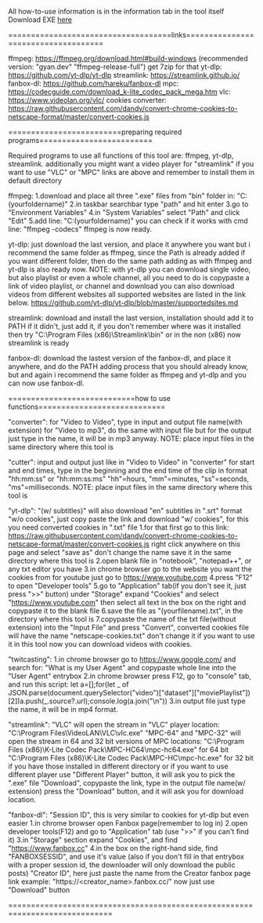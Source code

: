 All how-to-use information is in the information tab in the tool itself
Download EXE [here](https://github.com/OppaiEcchi/DownloaderConverterCutter/releases/tag/Downloader)


====================================links====================================

ffmpeg:  https://ffmpeg.org/download.html#build-windows
(recommended version: "gyan.dev" "ffmpeg-release-full") get 7zip for that
yt-dlp: https://github.com/yt-dlp/yt-dlp
streamlink: https://streamlink.github.io/
fanbox-dl: https://github.com/hareku/fanbox-dl
mpc: https://codecguide.com/download_k-lite_codec_pack_mega.htm
vlc: https://www.videolan.org/vlc/
cookies converter: https://raw.githubusercontent.com/dandv/convert-chrome-cookies-to-netscape-format/master/convert-cookies.js

=========================preparing required programs=========================

Required programs to use all functions of this tool are:
ffmpeg, yt-dlp, streamlink.
additionally you might want a video player for "streamlink"
if you want to use "VLC" or "MPC" links are above
and remember to install them in default directory

ffmpeg:
1.download and place all three ".exe" files from "bin" folder in:
    "C:\(yourfoldername)"
2.in taskbar searchbar type "path" and hit enter
3.go to "Environment Variables"
4.in "System Variables" select "Path" and click "Edit"
5.add line: "C:\(yourfoldername)"
you can check if it works with cmd line: "ffmpeg -codecs"
ffmpeg is now ready.

yt-dlp:
just download the last version, and place it anywhere you want
but i recommend the same folder as ffmpeg, since the Path is already added
if you want different folder, then do the same path adding as with ffmpeg
and yt-dlp is also ready now.
NOTE: with yt-dlp you can download single video, but also playlist
or even a whole channel, all you need to do is copypaste a link of video
playlist, or channel and download
you can also download videos from different websites
all supported websites are listed in the link below.
https://github.com/yt-dlp/yt-dlp/blob/master/supportedsites.md

streamlink:
download and install the last version, installation should add it to PATH
if it didn't, just add it, if you don't remember where was it installed
then try "C:\Program Files (x86)\Streamlink\bin" or in the non (x86)
now streamlink is ready

fanbox-dl:
download the lastest version of the fanbox-dl, and place it anywhere,
and do the PATH adding process that you should already know,
but and again i recommend the same folder as ffmpeg and yt-dlp
and you can now use fanbox-dl.

============================how to use functions============================

"converter":
for "Video to Video", type in input and output file name(with extension)
for "Video to mp3", do the same with input file
but for the output just type in the name, it will be in mp3 anyway.
NOTE: place input files in the same directory where this tool is

"cutter":
input and output just like in "Video to Video" in "converter"
for start and end times, type in the beginning and the end time of the clip
in format "hh:mm:ss" or "hh:mm:ss:ms"
"hh"=hours, "mm"=minutes, "ss"=seconds, "ms"=milliseconds.
NOTE: place input files in the same directory where this tool is

"yt-dlp":
"(w/ subtitles)" will also download "en" subtitles in ".srt" format
"w/o cookies", just copy paste the link and download
"w/ cookies", for this you need converted cookies in ".txt" file
1.for that first go to this link:
    https://raw.githubusercontent.com/dandv/convert-chrome-cookies-to-netscape-format/master/convert-cookies.js
    right click anywhere on this page and select "save as"
    don't change the name
    save it in the same directory where this tool is
2.open blank file in "notebook", "notepad++", or any txt editor you have
3.in chrome browser go to the website you want the cookies from
    for youtube just go to https://www.youtube.com
4.press "F12" to open "Developer tools"
5.go to "Application" tab(if you don't see it, just press ">>" button)
    under "Storage" expand "Cookies" and select "https://www.youtube.com"
    then select all text in the box on the right
    and copypaste it to the blank file
6.save the file as "(yourfilename).txt", in the directory where this tool is
7.copypaste the name of the txt file(without extension) into the "Input File"    and press "Convert", converted cookies file will have the name
  "netscape-cookies.txt" don't change it if you want to use it in this tool
now you can download videos with cookies.

"twitcasting":
1.in chrome browser go to https://www.google.com/ and search for:
    "What is my User Agent"
    and copypaste whole line into the "User Agent" entrybox
2.in chrome browser press F12, go to "console" tab, and run this script:
    let a=[];for(let _ of JSON.parse(document.querySelector("video")["dataset"]["moviePlaylist"])[2])a.push(_.source?.url);console.log(a.join("\n"))
3.in output file just type the name, it will be in mp4 format.

"streamlink":
"VLC" will open the stream in "VLC" player
location:
"C:\Program Files\VideoLAN\VLC\vlc.exe"
"MPC-64" and "MPC-32" will open the stream in 64 and 32 bit versions of MPC
locations:
"C:\Program Files (x86)\K-Lite Codec Pack\MPC-HC64\mpc-hc64.exe" for 64 bit
"C:\Program Files (x86)\K-Lite Codec Pack\MPC-HC\mpc-hc.exe" for 32 bit
if you have those installed in different directory
or if you want to use different player
use "Different Player" button, it will ask you to pick the ".exe" file
"Download", copypaste the link, type in the output file name(w/ extension)
press the "Download" button, and it will ask you for download location.

"fanbox-dl":
"Session ID", this is very similar to cookies for yt-dlp but even easier
1.in chrome browser open Fanbox page(remember to log in)
2.open developer tools(F12) and go to "Application" tab
    (use ">>" if you can't find it)
3.in "Storage" section expand "Cookies", and find "https://www.fanbox.cc"
4.in the box on the right-hand side, find "FANBOXSESSID", and use it's value
    (also if you don't fill in that entrybox with a proper session id,
    the downloader will only download the public posts)
"Creator ID", here just paste the name from the Creator fanbox page link
    example: "https://<creator_name>.fanbox.cc/"
now just use "Download" button

=============================================================================
